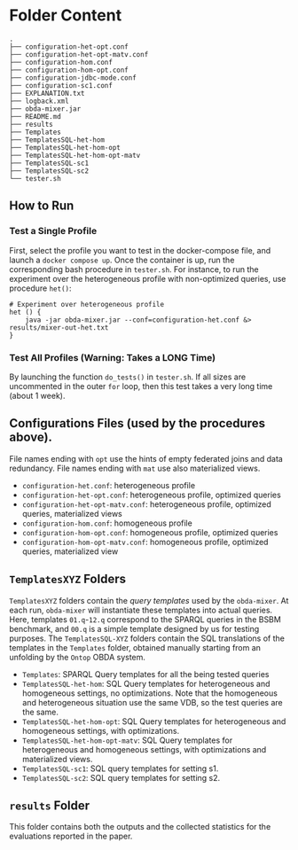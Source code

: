 # Folder Content

~~~
.
├── configuration-het-opt.conf
├── configuration-het-opt-matv.conf
├── configuration-hom.conf
├── configuration-hom-opt.conf
├── configuration-jdbc-mode.conf
├── configuration-sc1.conf
├── EXPLANATION.txt
├── logback.xml
├── obda-mixer.jar
├── README.md
├── results
├── Templates
├── TemplatesSQL-het-hom
├── TemplatesSQL-het-hom-opt
├── TemplatesSQL-het-hom-opt-matv
├── TemplatesSQL-sc1
├── TemplatesSQL-sc2
└── tester.sh
~~~

## How to Run

### Test a Single Profile
First, select the profile you want to test in the docker-compose file, and launch a `docker compose up`.
Once the container is up, run the corresponding bash procedure in `tester.sh`. For instance, to run the experiment over the heterogeneous profile with non-optimized queries, use procedure `het()`:

~~~
# Experiment over heterogeneous profile
het () {
    java -jar obda-mixer.jar --conf=configuration-het.conf &> results/mixer-out-het.txt
}
~~~

### Test All Profiles (Warning: Takes a LONG Time)

By launching the function `do_tests()` in `tester.sh`. If all sizes are uncommented in the outer `for` loop, then this test takes a very long time (about 1 week).

## Configurations Files (used by the procedures above).

File names ending with `opt` use the hints of empty federated joins and data redundancy. File names ending with `mat` use also materialized views.

- `configuration-het.conf`: heterogeneous profile
- `configuration-het-opt.conf`: heterogeneous profile, optimized queries
- `configuration-het-opt-matv.conf`: heterogeneous profile, optimized queries, materialized views
- `configuration-hom.conf`: homogeneous profile
- `configuration-hom-opt.conf`: homogeneous profile, optimized queries
- `configuration-hom-opt-matv.conf`: homogeneous profile, optimized queries, materialized view

## `TemplatesXYZ` Folders

`TemplatesXYZ` folders contain the _query templates_ used by the `obda-mixer`. At each run, `obda-mixer` will instantiate these templates into actual queries. Here, templates `01.q`-`12.q` correspond to the SPARQL queries in the BSBM  benchmark, and `00.q` is a simple template designed by us for testing purposes. The `TemplatesSQL-XYZ` folders contain the SQL translations of the templates in the `Templates` folder, obtained manually starting from an unfolding by the `Ontop` OBDA system.

- `Templates`: SPARQL Query templates for all the being tested queries
- `TemplatesSQL-het-hom`: SQL Query templates for heterogeneous and homogeneous settings, no optimizations. Note that the homogeneous and heterogeneous situation use the same VDB, so the test queries are the same.
- `TemplatesSQL-het-hom-opt`: SQL Query templates for heterogeneous and homogeneous settings, with optimizations.
- `TemplatesSQL-het-hom-opt-matv`: SQL Query templates for heterogeneous and homogeneous settings, with optimizations and materialized views.
- `TemplatesSQL-sc1`: SQL query templates for setting s1.
- `TemplatesSQL-sc2`: SQL query templates for setting s2.

## `results` Folder

This folder contains both the outputs and the collected statistics for the evaluations reported in the paper.
